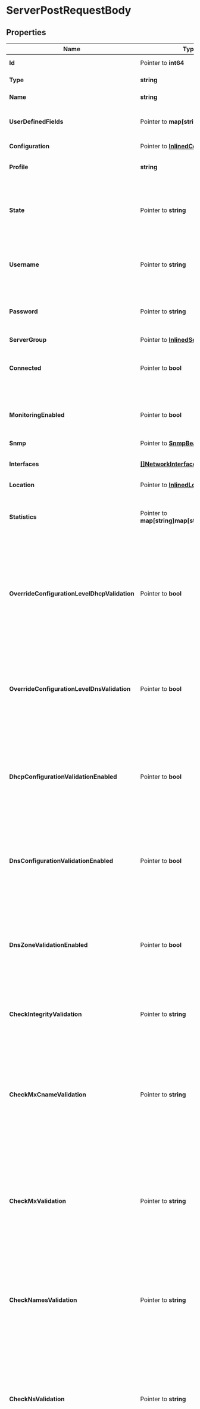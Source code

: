 # ServerPostRequestBody

## Properties

Name | Type | Description | Notes
------------ | ------------- | ------------- | -------------
**Id** | Pointer to **int64** | The resource identifier. | [optional] 
**Type** | **string** | The resource type. | 
**Name** | **string** | The name of the resource. | 
**UserDefinedFields** | Pointer to **map[string]string** | User-defined fields set for the resource. | [optional] 
**Configuration** | Pointer to [**InlinedConfiguration**](InlinedConfiguration.md) |  | [optional] [readonly] 
**Profile** | **string** | The profile of the server. | 
**State** | Pointer to **string** | The current state of the server, indicating whether the server is enabled or disabled. | [optional] 
**Username** | Pointer to **string** | The username used to authenticate with the server. | [optional] 
**Password** | Pointer to **string** | The password used to authenticate with the server. | [optional] 
**ServerGroup** | Pointer to [**InlinedServerGroup**](InlinedServerGroup.md) |  | [optional] 
**Connected** | Pointer to **bool** | Indicates whether the server is connected to Address Manager. | [optional] 
**MonitoringEnabled** | Pointer to **bool** | Indicates whether monitoring service is enabled on the server. | [optional] 
**Snmp** | Pointer to [**SnmpBean**](SnmpBean.md) |  | [optional] 
**Interfaces** | [**[]NetworkInterface**](NetworkInterface.md) | The list of network interfaces of the server. | 
**Location** | Pointer to [**InlinedLocation**](InlinedLocation.md) |  | [optional] 
**Statistics** | Pointer to **map[string]map[string]interface{}** | Displays statistics information collected from the monitoring service. | [optional] [readonly] 
**OverrideConfigurationLevelDhcpValidation** | Pointer to **bool** | Indicates whether DHCP deployment validation settings configured at the configuration level are overridden at the server level. | [optional] 
**OverrideConfigurationLevelDnsValidation** | Pointer to **bool** | Indicates whether DNS deployment validation settings configured at the configuration level are overridden at the server level. | [optional] 
**DhcpConfigurationValidationEnabled** | Pointer to **bool** | Indicates whether the syntax of the dhcpd.conf file is validated prior to deployment from Address Manager. | [optional] 
**DnsConfigurationValidationEnabled** | Pointer to **bool** | Indicates whether the syntax of the named.conf file is validated prior to deployment from Address Manager. | [optional] 
**DnsZoneValidationEnabled** | Pointer to **bool** | Indicates whether the syntax of each DNS zone file is validated prior to deployment from Address Manager. | [optional] 
**CheckIntegrityValidation** | Pointer to **string** | The method for which the syntax checks of the DNS zone file is checked. | [optional] 
**CheckMxCnameValidation** | Pointer to **string** | Checks if MX records point to a CNAME record rather than an A or AAAA, and determines how Address Manager handles conditions found by the check. | [optional] 
**CheckMxValidation** | Pointer to **string** | Checks if MX records point to an IP address rather than an A or AAAA, and determines how Address Manager handles conditions found by the check. | [optional] 
**CheckNamesValidation** | Pointer to **string** | Checks the names within the DNS zone files and determines how Address Manager handles conditions found by the check. | [optional] 
**CheckNsValidation** | Pointer to **string** | Checks if NS records point to an IP address rather than an A or AAAA, and determines how Address Manager handles conditions found by the check. | [optional] 
**CheckSrvCnameValidation** | Pointer to **string** | Checks if SRV records point to a CNAME record rather than an A or AAAA, and determines how Address Manager handles conditions found by the check. | [optional] 
**CheckWildcardValidation** | Pointer to **string** | Checks for wildcards in zone names that don&#39;t appear as the last segment of a zone name, and determines how Address Manager handles conditions found by the check. | [optional] 
**PrivateAddress** | Pointer to **string** | The private IP address of the server. | [optional] 
**EncryptedNotificationsEnabled** | Pointer to **bool** | Indicates whether notifications are encrypted between Address Manager and the DNS/DHCP Server | [optional] 
**ManagementUrl** | Pointer to **string** | Specifies the management URL for an F5 LTM or GTM server. | [optional] 
**SelfIpAddress** | Pointer to **string** | Specifies the self URL for an F5 GTM server. | [optional] 
**HaBackboneEnabled** | Pointer to **bool** | Indicates whether a backbone is enabled between nodes of a high-availability pair. | [optional] 
**HaPingAddress** | Pointer to **string** | Sets the ping address of the high-availability pair. | [optional] 
**DhcpServicePrincipal** | Pointer to [**InlinedKerberosServicePrincipal**](InlinedKerberosServicePrincipal.md) |  | [optional] 
**DnsServicePrincipal** | Pointer to [**InlinedKerberosServicePrincipal**](InlinedKerberosServicePrincipal.md) |  | [optional] 
**DedicatedManagementEnabled** | Pointer to **bool** | Indicates whether dedicated management is enabled on the server. | [optional] 
**HaRole** | Pointer to **string** |  | [optional] [readonly] 
**HaPeerConnectionState** | Pointer to **string** |  | [optional] [readonly] 
**HaDiskState** | Pointer to **string** |  | [optional] [readonly] 
**HsmSupportEnabled** | Pointer to **bool** | Indicates whether HSM is enabled on the server. | [optional] 
**InterfaceRedundancyEnabled** | Pointer to **bool** | Indicates whether interface redundancy is enabled on the server. | [optional] 
**InheritedFields** | Pointer to **[]string** |  | [optional] [readonly] 

## Methods

### NewServerPostRequestBody

`func NewServerPostRequestBody(type_ string, name string, profile string, interfaces []NetworkInterface, ) *ServerPostRequestBody`

NewServerPostRequestBody instantiates a new ServerPostRequestBody object
This constructor will assign default values to properties that have it defined,
and makes sure properties required by API are set, but the set of arguments
will change when the set of required properties is changed

### NewServerPostRequestBodyWithDefaults

`func NewServerPostRequestBodyWithDefaults() *ServerPostRequestBody`

NewServerPostRequestBodyWithDefaults instantiates a new ServerPostRequestBody object
This constructor will only assign default values to properties that have it defined,
but it doesn't guarantee that properties required by API are set

### GetId

`func (o *ServerPostRequestBody) GetId() int64`

GetId returns the Id field if non-nil, zero value otherwise.

### GetIdOk

`func (o *ServerPostRequestBody) GetIdOk() (*int64, bool)`

GetIdOk returns a tuple with the Id field if it's non-nil, zero value otherwise
and a boolean to check if the value has been set.

### SetId

`func (o *ServerPostRequestBody) SetId(v int64)`

SetId sets Id field to given value.

### HasId

`func (o *ServerPostRequestBody) HasId() bool`

HasId returns a boolean if a field has been set.

### GetType

`func (o *ServerPostRequestBody) GetType() string`

GetType returns the Type field if non-nil, zero value otherwise.

### GetTypeOk

`func (o *ServerPostRequestBody) GetTypeOk() (*string, bool)`

GetTypeOk returns a tuple with the Type field if it's non-nil, zero value otherwise
and a boolean to check if the value has been set.

### SetType

`func (o *ServerPostRequestBody) SetType(v string)`

SetType sets Type field to given value.


### GetName

`func (o *ServerPostRequestBody) GetName() string`

GetName returns the Name field if non-nil, zero value otherwise.

### GetNameOk

`func (o *ServerPostRequestBody) GetNameOk() (*string, bool)`

GetNameOk returns a tuple with the Name field if it's non-nil, zero value otherwise
and a boolean to check if the value has been set.

### SetName

`func (o *ServerPostRequestBody) SetName(v string)`

SetName sets Name field to given value.


### GetUserDefinedFields

`func (o *ServerPostRequestBody) GetUserDefinedFields() map[string]string`

GetUserDefinedFields returns the UserDefinedFields field if non-nil, zero value otherwise.

### GetUserDefinedFieldsOk

`func (o *ServerPostRequestBody) GetUserDefinedFieldsOk() (*map[string]string, bool)`

GetUserDefinedFieldsOk returns a tuple with the UserDefinedFields field if it's non-nil, zero value otherwise
and a boolean to check if the value has been set.

### SetUserDefinedFields

`func (o *ServerPostRequestBody) SetUserDefinedFields(v map[string]string)`

SetUserDefinedFields sets UserDefinedFields field to given value.

### HasUserDefinedFields

`func (o *ServerPostRequestBody) HasUserDefinedFields() bool`

HasUserDefinedFields returns a boolean if a field has been set.

### GetConfiguration

`func (o *ServerPostRequestBody) GetConfiguration() InlinedConfiguration`

GetConfiguration returns the Configuration field if non-nil, zero value otherwise.

### GetConfigurationOk

`func (o *ServerPostRequestBody) GetConfigurationOk() (*InlinedConfiguration, bool)`

GetConfigurationOk returns a tuple with the Configuration field if it's non-nil, zero value otherwise
and a boolean to check if the value has been set.

### SetConfiguration

`func (o *ServerPostRequestBody) SetConfiguration(v InlinedConfiguration)`

SetConfiguration sets Configuration field to given value.

### HasConfiguration

`func (o *ServerPostRequestBody) HasConfiguration() bool`

HasConfiguration returns a boolean if a field has been set.

### GetProfile

`func (o *ServerPostRequestBody) GetProfile() string`

GetProfile returns the Profile field if non-nil, zero value otherwise.

### GetProfileOk

`func (o *ServerPostRequestBody) GetProfileOk() (*string, bool)`

GetProfileOk returns a tuple with the Profile field if it's non-nil, zero value otherwise
and a boolean to check if the value has been set.

### SetProfile

`func (o *ServerPostRequestBody) SetProfile(v string)`

SetProfile sets Profile field to given value.


### GetState

`func (o *ServerPostRequestBody) GetState() string`

GetState returns the State field if non-nil, zero value otherwise.

### GetStateOk

`func (o *ServerPostRequestBody) GetStateOk() (*string, bool)`

GetStateOk returns a tuple with the State field if it's non-nil, zero value otherwise
and a boolean to check if the value has been set.

### SetState

`func (o *ServerPostRequestBody) SetState(v string)`

SetState sets State field to given value.

### HasState

`func (o *ServerPostRequestBody) HasState() bool`

HasState returns a boolean if a field has been set.

### GetUsername

`func (o *ServerPostRequestBody) GetUsername() string`

GetUsername returns the Username field if non-nil, zero value otherwise.

### GetUsernameOk

`func (o *ServerPostRequestBody) GetUsernameOk() (*string, bool)`

GetUsernameOk returns a tuple with the Username field if it's non-nil, zero value otherwise
and a boolean to check if the value has been set.

### SetUsername

`func (o *ServerPostRequestBody) SetUsername(v string)`

SetUsername sets Username field to given value.

### HasUsername

`func (o *ServerPostRequestBody) HasUsername() bool`

HasUsername returns a boolean if a field has been set.

### GetPassword

`func (o *ServerPostRequestBody) GetPassword() string`

GetPassword returns the Password field if non-nil, zero value otherwise.

### GetPasswordOk

`func (o *ServerPostRequestBody) GetPasswordOk() (*string, bool)`

GetPasswordOk returns a tuple with the Password field if it's non-nil, zero value otherwise
and a boolean to check if the value has been set.

### SetPassword

`func (o *ServerPostRequestBody) SetPassword(v string)`

SetPassword sets Password field to given value.

### HasPassword

`func (o *ServerPostRequestBody) HasPassword() bool`

HasPassword returns a boolean if a field has been set.

### GetServerGroup

`func (o *ServerPostRequestBody) GetServerGroup() InlinedServerGroup`

GetServerGroup returns the ServerGroup field if non-nil, zero value otherwise.

### GetServerGroupOk

`func (o *ServerPostRequestBody) GetServerGroupOk() (*InlinedServerGroup, bool)`

GetServerGroupOk returns a tuple with the ServerGroup field if it's non-nil, zero value otherwise
and a boolean to check if the value has been set.

### SetServerGroup

`func (o *ServerPostRequestBody) SetServerGroup(v InlinedServerGroup)`

SetServerGroup sets ServerGroup field to given value.

### HasServerGroup

`func (o *ServerPostRequestBody) HasServerGroup() bool`

HasServerGroup returns a boolean if a field has been set.

### GetConnected

`func (o *ServerPostRequestBody) GetConnected() bool`

GetConnected returns the Connected field if non-nil, zero value otherwise.

### GetConnectedOk

`func (o *ServerPostRequestBody) GetConnectedOk() (*bool, bool)`

GetConnectedOk returns a tuple with the Connected field if it's non-nil, zero value otherwise
and a boolean to check if the value has been set.

### SetConnected

`func (o *ServerPostRequestBody) SetConnected(v bool)`

SetConnected sets Connected field to given value.

### HasConnected

`func (o *ServerPostRequestBody) HasConnected() bool`

HasConnected returns a boolean if a field has been set.

### GetMonitoringEnabled

`func (o *ServerPostRequestBody) GetMonitoringEnabled() bool`

GetMonitoringEnabled returns the MonitoringEnabled field if non-nil, zero value otherwise.

### GetMonitoringEnabledOk

`func (o *ServerPostRequestBody) GetMonitoringEnabledOk() (*bool, bool)`

GetMonitoringEnabledOk returns a tuple with the MonitoringEnabled field if it's non-nil, zero value otherwise
and a boolean to check if the value has been set.

### SetMonitoringEnabled

`func (o *ServerPostRequestBody) SetMonitoringEnabled(v bool)`

SetMonitoringEnabled sets MonitoringEnabled field to given value.

### HasMonitoringEnabled

`func (o *ServerPostRequestBody) HasMonitoringEnabled() bool`

HasMonitoringEnabled returns a boolean if a field has been set.

### GetSnmp

`func (o *ServerPostRequestBody) GetSnmp() SnmpBean`

GetSnmp returns the Snmp field if non-nil, zero value otherwise.

### GetSnmpOk

`func (o *ServerPostRequestBody) GetSnmpOk() (*SnmpBean, bool)`

GetSnmpOk returns a tuple with the Snmp field if it's non-nil, zero value otherwise
and a boolean to check if the value has been set.

### SetSnmp

`func (o *ServerPostRequestBody) SetSnmp(v SnmpBean)`

SetSnmp sets Snmp field to given value.

### HasSnmp

`func (o *ServerPostRequestBody) HasSnmp() bool`

HasSnmp returns a boolean if a field has been set.

### GetInterfaces

`func (o *ServerPostRequestBody) GetInterfaces() []NetworkInterface`

GetInterfaces returns the Interfaces field if non-nil, zero value otherwise.

### GetInterfacesOk

`func (o *ServerPostRequestBody) GetInterfacesOk() (*[]NetworkInterface, bool)`

GetInterfacesOk returns a tuple with the Interfaces field if it's non-nil, zero value otherwise
and a boolean to check if the value has been set.

### SetInterfaces

`func (o *ServerPostRequestBody) SetInterfaces(v []NetworkInterface)`

SetInterfaces sets Interfaces field to given value.


### GetLocation

`func (o *ServerPostRequestBody) GetLocation() InlinedLocation`

GetLocation returns the Location field if non-nil, zero value otherwise.

### GetLocationOk

`func (o *ServerPostRequestBody) GetLocationOk() (*InlinedLocation, bool)`

GetLocationOk returns a tuple with the Location field if it's non-nil, zero value otherwise
and a boolean to check if the value has been set.

### SetLocation

`func (o *ServerPostRequestBody) SetLocation(v InlinedLocation)`

SetLocation sets Location field to given value.

### HasLocation

`func (o *ServerPostRequestBody) HasLocation() bool`

HasLocation returns a boolean if a field has been set.

### GetStatistics

`func (o *ServerPostRequestBody) GetStatistics() map[string]map[string]interface{}`

GetStatistics returns the Statistics field if non-nil, zero value otherwise.

### GetStatisticsOk

`func (o *ServerPostRequestBody) GetStatisticsOk() (*map[string]map[string]interface{}, bool)`

GetStatisticsOk returns a tuple with the Statistics field if it's non-nil, zero value otherwise
and a boolean to check if the value has been set.

### SetStatistics

`func (o *ServerPostRequestBody) SetStatistics(v map[string]map[string]interface{})`

SetStatistics sets Statistics field to given value.

### HasStatistics

`func (o *ServerPostRequestBody) HasStatistics() bool`

HasStatistics returns a boolean if a field has been set.

### GetOverrideConfigurationLevelDhcpValidation

`func (o *ServerPostRequestBody) GetOverrideConfigurationLevelDhcpValidation() bool`

GetOverrideConfigurationLevelDhcpValidation returns the OverrideConfigurationLevelDhcpValidation field if non-nil, zero value otherwise.

### GetOverrideConfigurationLevelDhcpValidationOk

`func (o *ServerPostRequestBody) GetOverrideConfigurationLevelDhcpValidationOk() (*bool, bool)`

GetOverrideConfigurationLevelDhcpValidationOk returns a tuple with the OverrideConfigurationLevelDhcpValidation field if it's non-nil, zero value otherwise
and a boolean to check if the value has been set.

### SetOverrideConfigurationLevelDhcpValidation

`func (o *ServerPostRequestBody) SetOverrideConfigurationLevelDhcpValidation(v bool)`

SetOverrideConfigurationLevelDhcpValidation sets OverrideConfigurationLevelDhcpValidation field to given value.

### HasOverrideConfigurationLevelDhcpValidation

`func (o *ServerPostRequestBody) HasOverrideConfigurationLevelDhcpValidation() bool`

HasOverrideConfigurationLevelDhcpValidation returns a boolean if a field has been set.

### GetOverrideConfigurationLevelDnsValidation

`func (o *ServerPostRequestBody) GetOverrideConfigurationLevelDnsValidation() bool`

GetOverrideConfigurationLevelDnsValidation returns the OverrideConfigurationLevelDnsValidation field if non-nil, zero value otherwise.

### GetOverrideConfigurationLevelDnsValidationOk

`func (o *ServerPostRequestBody) GetOverrideConfigurationLevelDnsValidationOk() (*bool, bool)`

GetOverrideConfigurationLevelDnsValidationOk returns a tuple with the OverrideConfigurationLevelDnsValidation field if it's non-nil, zero value otherwise
and a boolean to check if the value has been set.

### SetOverrideConfigurationLevelDnsValidation

`func (o *ServerPostRequestBody) SetOverrideConfigurationLevelDnsValidation(v bool)`

SetOverrideConfigurationLevelDnsValidation sets OverrideConfigurationLevelDnsValidation field to given value.

### HasOverrideConfigurationLevelDnsValidation

`func (o *ServerPostRequestBody) HasOverrideConfigurationLevelDnsValidation() bool`

HasOverrideConfigurationLevelDnsValidation returns a boolean if a field has been set.

### GetDhcpConfigurationValidationEnabled

`func (o *ServerPostRequestBody) GetDhcpConfigurationValidationEnabled() bool`

GetDhcpConfigurationValidationEnabled returns the DhcpConfigurationValidationEnabled field if non-nil, zero value otherwise.

### GetDhcpConfigurationValidationEnabledOk

`func (o *ServerPostRequestBody) GetDhcpConfigurationValidationEnabledOk() (*bool, bool)`

GetDhcpConfigurationValidationEnabledOk returns a tuple with the DhcpConfigurationValidationEnabled field if it's non-nil, zero value otherwise
and a boolean to check if the value has been set.

### SetDhcpConfigurationValidationEnabled

`func (o *ServerPostRequestBody) SetDhcpConfigurationValidationEnabled(v bool)`

SetDhcpConfigurationValidationEnabled sets DhcpConfigurationValidationEnabled field to given value.

### HasDhcpConfigurationValidationEnabled

`func (o *ServerPostRequestBody) HasDhcpConfigurationValidationEnabled() bool`

HasDhcpConfigurationValidationEnabled returns a boolean if a field has been set.

### GetDnsConfigurationValidationEnabled

`func (o *ServerPostRequestBody) GetDnsConfigurationValidationEnabled() bool`

GetDnsConfigurationValidationEnabled returns the DnsConfigurationValidationEnabled field if non-nil, zero value otherwise.

### GetDnsConfigurationValidationEnabledOk

`func (o *ServerPostRequestBody) GetDnsConfigurationValidationEnabledOk() (*bool, bool)`

GetDnsConfigurationValidationEnabledOk returns a tuple with the DnsConfigurationValidationEnabled field if it's non-nil, zero value otherwise
and a boolean to check if the value has been set.

### SetDnsConfigurationValidationEnabled

`func (o *ServerPostRequestBody) SetDnsConfigurationValidationEnabled(v bool)`

SetDnsConfigurationValidationEnabled sets DnsConfigurationValidationEnabled field to given value.

### HasDnsConfigurationValidationEnabled

`func (o *ServerPostRequestBody) HasDnsConfigurationValidationEnabled() bool`

HasDnsConfigurationValidationEnabled returns a boolean if a field has been set.

### GetDnsZoneValidationEnabled

`func (o *ServerPostRequestBody) GetDnsZoneValidationEnabled() bool`

GetDnsZoneValidationEnabled returns the DnsZoneValidationEnabled field if non-nil, zero value otherwise.

### GetDnsZoneValidationEnabledOk

`func (o *ServerPostRequestBody) GetDnsZoneValidationEnabledOk() (*bool, bool)`

GetDnsZoneValidationEnabledOk returns a tuple with the DnsZoneValidationEnabled field if it's non-nil, zero value otherwise
and a boolean to check if the value has been set.

### SetDnsZoneValidationEnabled

`func (o *ServerPostRequestBody) SetDnsZoneValidationEnabled(v bool)`

SetDnsZoneValidationEnabled sets DnsZoneValidationEnabled field to given value.

### HasDnsZoneValidationEnabled

`func (o *ServerPostRequestBody) HasDnsZoneValidationEnabled() bool`

HasDnsZoneValidationEnabled returns a boolean if a field has been set.

### GetCheckIntegrityValidation

`func (o *ServerPostRequestBody) GetCheckIntegrityValidation() string`

GetCheckIntegrityValidation returns the CheckIntegrityValidation field if non-nil, zero value otherwise.

### GetCheckIntegrityValidationOk

`func (o *ServerPostRequestBody) GetCheckIntegrityValidationOk() (*string, bool)`

GetCheckIntegrityValidationOk returns a tuple with the CheckIntegrityValidation field if it's non-nil, zero value otherwise
and a boolean to check if the value has been set.

### SetCheckIntegrityValidation

`func (o *ServerPostRequestBody) SetCheckIntegrityValidation(v string)`

SetCheckIntegrityValidation sets CheckIntegrityValidation field to given value.

### HasCheckIntegrityValidation

`func (o *ServerPostRequestBody) HasCheckIntegrityValidation() bool`

HasCheckIntegrityValidation returns a boolean if a field has been set.

### GetCheckMxCnameValidation

`func (o *ServerPostRequestBody) GetCheckMxCnameValidation() string`

GetCheckMxCnameValidation returns the CheckMxCnameValidation field if non-nil, zero value otherwise.

### GetCheckMxCnameValidationOk

`func (o *ServerPostRequestBody) GetCheckMxCnameValidationOk() (*string, bool)`

GetCheckMxCnameValidationOk returns a tuple with the CheckMxCnameValidation field if it's non-nil, zero value otherwise
and a boolean to check if the value has been set.

### SetCheckMxCnameValidation

`func (o *ServerPostRequestBody) SetCheckMxCnameValidation(v string)`

SetCheckMxCnameValidation sets CheckMxCnameValidation field to given value.

### HasCheckMxCnameValidation

`func (o *ServerPostRequestBody) HasCheckMxCnameValidation() bool`

HasCheckMxCnameValidation returns a boolean if a field has been set.

### GetCheckMxValidation

`func (o *ServerPostRequestBody) GetCheckMxValidation() string`

GetCheckMxValidation returns the CheckMxValidation field if non-nil, zero value otherwise.

### GetCheckMxValidationOk

`func (o *ServerPostRequestBody) GetCheckMxValidationOk() (*string, bool)`

GetCheckMxValidationOk returns a tuple with the CheckMxValidation field if it's non-nil, zero value otherwise
and a boolean to check if the value has been set.

### SetCheckMxValidation

`func (o *ServerPostRequestBody) SetCheckMxValidation(v string)`

SetCheckMxValidation sets CheckMxValidation field to given value.

### HasCheckMxValidation

`func (o *ServerPostRequestBody) HasCheckMxValidation() bool`

HasCheckMxValidation returns a boolean if a field has been set.

### GetCheckNamesValidation

`func (o *ServerPostRequestBody) GetCheckNamesValidation() string`

GetCheckNamesValidation returns the CheckNamesValidation field if non-nil, zero value otherwise.

### GetCheckNamesValidationOk

`func (o *ServerPostRequestBody) GetCheckNamesValidationOk() (*string, bool)`

GetCheckNamesValidationOk returns a tuple with the CheckNamesValidation field if it's non-nil, zero value otherwise
and a boolean to check if the value has been set.

### SetCheckNamesValidation

`func (o *ServerPostRequestBody) SetCheckNamesValidation(v string)`

SetCheckNamesValidation sets CheckNamesValidation field to given value.

### HasCheckNamesValidation

`func (o *ServerPostRequestBody) HasCheckNamesValidation() bool`

HasCheckNamesValidation returns a boolean if a field has been set.

### GetCheckNsValidation

`func (o *ServerPostRequestBody) GetCheckNsValidation() string`

GetCheckNsValidation returns the CheckNsValidation field if non-nil, zero value otherwise.

### GetCheckNsValidationOk

`func (o *ServerPostRequestBody) GetCheckNsValidationOk() (*string, bool)`

GetCheckNsValidationOk returns a tuple with the CheckNsValidation field if it's non-nil, zero value otherwise
and a boolean to check if the value has been set.

### SetCheckNsValidation

`func (o *ServerPostRequestBody) SetCheckNsValidation(v string)`

SetCheckNsValidation sets CheckNsValidation field to given value.

### HasCheckNsValidation

`func (o *ServerPostRequestBody) HasCheckNsValidation() bool`

HasCheckNsValidation returns a boolean if a field has been set.

### GetCheckSrvCnameValidation

`func (o *ServerPostRequestBody) GetCheckSrvCnameValidation() string`

GetCheckSrvCnameValidation returns the CheckSrvCnameValidation field if non-nil, zero value otherwise.

### GetCheckSrvCnameValidationOk

`func (o *ServerPostRequestBody) GetCheckSrvCnameValidationOk() (*string, bool)`

GetCheckSrvCnameValidationOk returns a tuple with the CheckSrvCnameValidation field if it's non-nil, zero value otherwise
and a boolean to check if the value has been set.

### SetCheckSrvCnameValidation

`func (o *ServerPostRequestBody) SetCheckSrvCnameValidation(v string)`

SetCheckSrvCnameValidation sets CheckSrvCnameValidation field to given value.

### HasCheckSrvCnameValidation

`func (o *ServerPostRequestBody) HasCheckSrvCnameValidation() bool`

HasCheckSrvCnameValidation returns a boolean if a field has been set.

### GetCheckWildcardValidation

`func (o *ServerPostRequestBody) GetCheckWildcardValidation() string`

GetCheckWildcardValidation returns the CheckWildcardValidation field if non-nil, zero value otherwise.

### GetCheckWildcardValidationOk

`func (o *ServerPostRequestBody) GetCheckWildcardValidationOk() (*string, bool)`

GetCheckWildcardValidationOk returns a tuple with the CheckWildcardValidation field if it's non-nil, zero value otherwise
and a boolean to check if the value has been set.

### SetCheckWildcardValidation

`func (o *ServerPostRequestBody) SetCheckWildcardValidation(v string)`

SetCheckWildcardValidation sets CheckWildcardValidation field to given value.

### HasCheckWildcardValidation

`func (o *ServerPostRequestBody) HasCheckWildcardValidation() bool`

HasCheckWildcardValidation returns a boolean if a field has been set.

### GetPrivateAddress

`func (o *ServerPostRequestBody) GetPrivateAddress() string`

GetPrivateAddress returns the PrivateAddress field if non-nil, zero value otherwise.

### GetPrivateAddressOk

`func (o *ServerPostRequestBody) GetPrivateAddressOk() (*string, bool)`

GetPrivateAddressOk returns a tuple with the PrivateAddress field if it's non-nil, zero value otherwise
and a boolean to check if the value has been set.

### SetPrivateAddress

`func (o *ServerPostRequestBody) SetPrivateAddress(v string)`

SetPrivateAddress sets PrivateAddress field to given value.

### HasPrivateAddress

`func (o *ServerPostRequestBody) HasPrivateAddress() bool`

HasPrivateAddress returns a boolean if a field has been set.

### GetEncryptedNotificationsEnabled

`func (o *ServerPostRequestBody) GetEncryptedNotificationsEnabled() bool`

GetEncryptedNotificationsEnabled returns the EncryptedNotificationsEnabled field if non-nil, zero value otherwise.

### GetEncryptedNotificationsEnabledOk

`func (o *ServerPostRequestBody) GetEncryptedNotificationsEnabledOk() (*bool, bool)`

GetEncryptedNotificationsEnabledOk returns a tuple with the EncryptedNotificationsEnabled field if it's non-nil, zero value otherwise
and a boolean to check if the value has been set.

### SetEncryptedNotificationsEnabled

`func (o *ServerPostRequestBody) SetEncryptedNotificationsEnabled(v bool)`

SetEncryptedNotificationsEnabled sets EncryptedNotificationsEnabled field to given value.

### HasEncryptedNotificationsEnabled

`func (o *ServerPostRequestBody) HasEncryptedNotificationsEnabled() bool`

HasEncryptedNotificationsEnabled returns a boolean if a field has been set.

### GetManagementUrl

`func (o *ServerPostRequestBody) GetManagementUrl() string`

GetManagementUrl returns the ManagementUrl field if non-nil, zero value otherwise.

### GetManagementUrlOk

`func (o *ServerPostRequestBody) GetManagementUrlOk() (*string, bool)`

GetManagementUrlOk returns a tuple with the ManagementUrl field if it's non-nil, zero value otherwise
and a boolean to check if the value has been set.

### SetManagementUrl

`func (o *ServerPostRequestBody) SetManagementUrl(v string)`

SetManagementUrl sets ManagementUrl field to given value.

### HasManagementUrl

`func (o *ServerPostRequestBody) HasManagementUrl() bool`

HasManagementUrl returns a boolean if a field has been set.

### GetSelfIpAddress

`func (o *ServerPostRequestBody) GetSelfIpAddress() string`

GetSelfIpAddress returns the SelfIpAddress field if non-nil, zero value otherwise.

### GetSelfIpAddressOk

`func (o *ServerPostRequestBody) GetSelfIpAddressOk() (*string, bool)`

GetSelfIpAddressOk returns a tuple with the SelfIpAddress field if it's non-nil, zero value otherwise
and a boolean to check if the value has been set.

### SetSelfIpAddress

`func (o *ServerPostRequestBody) SetSelfIpAddress(v string)`

SetSelfIpAddress sets SelfIpAddress field to given value.

### HasSelfIpAddress

`func (o *ServerPostRequestBody) HasSelfIpAddress() bool`

HasSelfIpAddress returns a boolean if a field has been set.

### GetHaBackboneEnabled

`func (o *ServerPostRequestBody) GetHaBackboneEnabled() bool`

GetHaBackboneEnabled returns the HaBackboneEnabled field if non-nil, zero value otherwise.

### GetHaBackboneEnabledOk

`func (o *ServerPostRequestBody) GetHaBackboneEnabledOk() (*bool, bool)`

GetHaBackboneEnabledOk returns a tuple with the HaBackboneEnabled field if it's non-nil, zero value otherwise
and a boolean to check if the value has been set.

### SetHaBackboneEnabled

`func (o *ServerPostRequestBody) SetHaBackboneEnabled(v bool)`

SetHaBackboneEnabled sets HaBackboneEnabled field to given value.

### HasHaBackboneEnabled

`func (o *ServerPostRequestBody) HasHaBackboneEnabled() bool`

HasHaBackboneEnabled returns a boolean if a field has been set.

### GetHaPingAddress

`func (o *ServerPostRequestBody) GetHaPingAddress() string`

GetHaPingAddress returns the HaPingAddress field if non-nil, zero value otherwise.

### GetHaPingAddressOk

`func (o *ServerPostRequestBody) GetHaPingAddressOk() (*string, bool)`

GetHaPingAddressOk returns a tuple with the HaPingAddress field if it's non-nil, zero value otherwise
and a boolean to check if the value has been set.

### SetHaPingAddress

`func (o *ServerPostRequestBody) SetHaPingAddress(v string)`

SetHaPingAddress sets HaPingAddress field to given value.

### HasHaPingAddress

`func (o *ServerPostRequestBody) HasHaPingAddress() bool`

HasHaPingAddress returns a boolean if a field has been set.

### GetDhcpServicePrincipal

`func (o *ServerPostRequestBody) GetDhcpServicePrincipal() InlinedKerberosServicePrincipal`

GetDhcpServicePrincipal returns the DhcpServicePrincipal field if non-nil, zero value otherwise.

### GetDhcpServicePrincipalOk

`func (o *ServerPostRequestBody) GetDhcpServicePrincipalOk() (*InlinedKerberosServicePrincipal, bool)`

GetDhcpServicePrincipalOk returns a tuple with the DhcpServicePrincipal field if it's non-nil, zero value otherwise
and a boolean to check if the value has been set.

### SetDhcpServicePrincipal

`func (o *ServerPostRequestBody) SetDhcpServicePrincipal(v InlinedKerberosServicePrincipal)`

SetDhcpServicePrincipal sets DhcpServicePrincipal field to given value.

### HasDhcpServicePrincipal

`func (o *ServerPostRequestBody) HasDhcpServicePrincipal() bool`

HasDhcpServicePrincipal returns a boolean if a field has been set.

### GetDnsServicePrincipal

`func (o *ServerPostRequestBody) GetDnsServicePrincipal() InlinedKerberosServicePrincipal`

GetDnsServicePrincipal returns the DnsServicePrincipal field if non-nil, zero value otherwise.

### GetDnsServicePrincipalOk

`func (o *ServerPostRequestBody) GetDnsServicePrincipalOk() (*InlinedKerberosServicePrincipal, bool)`

GetDnsServicePrincipalOk returns a tuple with the DnsServicePrincipal field if it's non-nil, zero value otherwise
and a boolean to check if the value has been set.

### SetDnsServicePrincipal

`func (o *ServerPostRequestBody) SetDnsServicePrincipal(v InlinedKerberosServicePrincipal)`

SetDnsServicePrincipal sets DnsServicePrincipal field to given value.

### HasDnsServicePrincipal

`func (o *ServerPostRequestBody) HasDnsServicePrincipal() bool`

HasDnsServicePrincipal returns a boolean if a field has been set.

### GetDedicatedManagementEnabled

`func (o *ServerPostRequestBody) GetDedicatedManagementEnabled() bool`

GetDedicatedManagementEnabled returns the DedicatedManagementEnabled field if non-nil, zero value otherwise.

### GetDedicatedManagementEnabledOk

`func (o *ServerPostRequestBody) GetDedicatedManagementEnabledOk() (*bool, bool)`

GetDedicatedManagementEnabledOk returns a tuple with the DedicatedManagementEnabled field if it's non-nil, zero value otherwise
and a boolean to check if the value has been set.

### SetDedicatedManagementEnabled

`func (o *ServerPostRequestBody) SetDedicatedManagementEnabled(v bool)`

SetDedicatedManagementEnabled sets DedicatedManagementEnabled field to given value.

### HasDedicatedManagementEnabled

`func (o *ServerPostRequestBody) HasDedicatedManagementEnabled() bool`

HasDedicatedManagementEnabled returns a boolean if a field has been set.

### GetHaRole

`func (o *ServerPostRequestBody) GetHaRole() string`

GetHaRole returns the HaRole field if non-nil, zero value otherwise.

### GetHaRoleOk

`func (o *ServerPostRequestBody) GetHaRoleOk() (*string, bool)`

GetHaRoleOk returns a tuple with the HaRole field if it's non-nil, zero value otherwise
and a boolean to check if the value has been set.

### SetHaRole

`func (o *ServerPostRequestBody) SetHaRole(v string)`

SetHaRole sets HaRole field to given value.

### HasHaRole

`func (o *ServerPostRequestBody) HasHaRole() bool`

HasHaRole returns a boolean if a field has been set.

### GetHaPeerConnectionState

`func (o *ServerPostRequestBody) GetHaPeerConnectionState() string`

GetHaPeerConnectionState returns the HaPeerConnectionState field if non-nil, zero value otherwise.

### GetHaPeerConnectionStateOk

`func (o *ServerPostRequestBody) GetHaPeerConnectionStateOk() (*string, bool)`

GetHaPeerConnectionStateOk returns a tuple with the HaPeerConnectionState field if it's non-nil, zero value otherwise
and a boolean to check if the value has been set.

### SetHaPeerConnectionState

`func (o *ServerPostRequestBody) SetHaPeerConnectionState(v string)`

SetHaPeerConnectionState sets HaPeerConnectionState field to given value.

### HasHaPeerConnectionState

`func (o *ServerPostRequestBody) HasHaPeerConnectionState() bool`

HasHaPeerConnectionState returns a boolean if a field has been set.

### GetHaDiskState

`func (o *ServerPostRequestBody) GetHaDiskState() string`

GetHaDiskState returns the HaDiskState field if non-nil, zero value otherwise.

### GetHaDiskStateOk

`func (o *ServerPostRequestBody) GetHaDiskStateOk() (*string, bool)`

GetHaDiskStateOk returns a tuple with the HaDiskState field if it's non-nil, zero value otherwise
and a boolean to check if the value has been set.

### SetHaDiskState

`func (o *ServerPostRequestBody) SetHaDiskState(v string)`

SetHaDiskState sets HaDiskState field to given value.

### HasHaDiskState

`func (o *ServerPostRequestBody) HasHaDiskState() bool`

HasHaDiskState returns a boolean if a field has been set.

### GetHsmSupportEnabled

`func (o *ServerPostRequestBody) GetHsmSupportEnabled() bool`

GetHsmSupportEnabled returns the HsmSupportEnabled field if non-nil, zero value otherwise.

### GetHsmSupportEnabledOk

`func (o *ServerPostRequestBody) GetHsmSupportEnabledOk() (*bool, bool)`

GetHsmSupportEnabledOk returns a tuple with the HsmSupportEnabled field if it's non-nil, zero value otherwise
and a boolean to check if the value has been set.

### SetHsmSupportEnabled

`func (o *ServerPostRequestBody) SetHsmSupportEnabled(v bool)`

SetHsmSupportEnabled sets HsmSupportEnabled field to given value.

### HasHsmSupportEnabled

`func (o *ServerPostRequestBody) HasHsmSupportEnabled() bool`

HasHsmSupportEnabled returns a boolean if a field has been set.

### GetInterfaceRedundancyEnabled

`func (o *ServerPostRequestBody) GetInterfaceRedundancyEnabled() bool`

GetInterfaceRedundancyEnabled returns the InterfaceRedundancyEnabled field if non-nil, zero value otherwise.

### GetInterfaceRedundancyEnabledOk

`func (o *ServerPostRequestBody) GetInterfaceRedundancyEnabledOk() (*bool, bool)`

GetInterfaceRedundancyEnabledOk returns a tuple with the InterfaceRedundancyEnabled field if it's non-nil, zero value otherwise
and a boolean to check if the value has been set.

### SetInterfaceRedundancyEnabled

`func (o *ServerPostRequestBody) SetInterfaceRedundancyEnabled(v bool)`

SetInterfaceRedundancyEnabled sets InterfaceRedundancyEnabled field to given value.

### HasInterfaceRedundancyEnabled

`func (o *ServerPostRequestBody) HasInterfaceRedundancyEnabled() bool`

HasInterfaceRedundancyEnabled returns a boolean if a field has been set.

### GetInheritedFields

`func (o *ServerPostRequestBody) GetInheritedFields() []string`

GetInheritedFields returns the InheritedFields field if non-nil, zero value otherwise.

### GetInheritedFieldsOk

`func (o *ServerPostRequestBody) GetInheritedFieldsOk() (*[]string, bool)`

GetInheritedFieldsOk returns a tuple with the InheritedFields field if it's non-nil, zero value otherwise
and a boolean to check if the value has been set.

### SetInheritedFields

`func (o *ServerPostRequestBody) SetInheritedFields(v []string)`

SetInheritedFields sets InheritedFields field to given value.

### HasInheritedFields

`func (o *ServerPostRequestBody) HasInheritedFields() bool`

HasInheritedFields returns a boolean if a field has been set.


[[Back to Model list]](../README.md#documentation-for-models) [[Back to API list]](../README.md#documentation-for-api-endpoints) [[Back to README]](../README.md)


